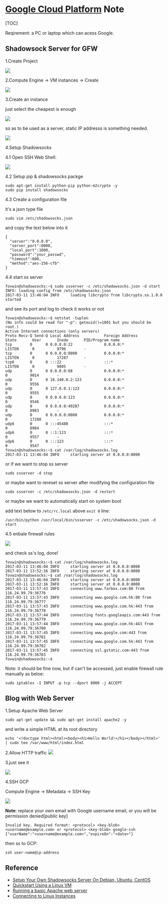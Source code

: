 

# [Google Cloud Platform](https://cloud.google.com/) Note

[TOC]


Reqirement: a PC or laptop which can acess Google.

## Shadowsock Server for GFW

1.Create Project

![](http://mint-blog.qiniudn.com/132505.jpg)


2.Compute Engine -> VM instances -> Create

![](http://mint-blog.qiniudn.com/132805.jpg)


3.Create an instance

just select the cheapest is enough

![](http://mint-blog.qiniudn.com/133138.jpg)

so as to be used as a server, static IP addresss is something needed.

![](http://mint-blog.qiniudn.com/133246.jpg)

4.Setup Shadowsocks

4.1 Open SSH Web Shell:

![](http://mint-blog.qiniudn.com/133752.jpg)

4.2 Setup pip & shadowsocks packge
```
sudo apt-get install python-pip python-m2crypto -y
sudo pip install shadowsocks
```

4.3 Create a configuration file

it's a json type file
```
sudo vim /etc/shadowsocks.json
```

and copy the text below into it
```
{
  "server":"0.0.0.0",
  "server_port":8000,
  "local_port":1080,
  "password":"your_passwd",
  "timeout":600,
  "method":"aes-256-cfb"
}
```

4.4 start ss server 

```
fovwin@shadowsocks:~$ sudo ssserver -c /etc/shadowsocks.json -d start
INFO: loading config from /etc/shadowsocks.json
2017-03-11 13:46:04 INFO     loading libcrypto from libcrypto.so.1.0.0
started
```

and see its port and log to check it works or not

```
fovwin@shadowsocks:~$ netstat -tuplen
(No info could be read for "-p": geteuid()=1001 but you should be root.)
Active Internet connections (only servers)
Proto Recv-Q Send-Q Local Address           Foreign Address         State       User       Inode       PID/Program name
tcp        0      0 0.0.0.0:22              0.0.0.0:*               LISTEN      0          9796        -               
tcp        0      0 0.0.0.0:8000            0.0.0.0:*               LISTEN      0          17287       -               
tcp6       0      0 :::22                   :::*                    LISTEN      0          9805        -               
udp        0      0 0.0.0.0:68              0.0.0.0:*                           0          9014        -               
udp        0      0 10.140.0.2:123          0.0.0.0:*                           0          9556        -               
udp        0      0 127.0.0.1:123           0.0.0.0:*                           0          9555        -               
udp        0      0 0.0.0.0:123             0.0.0.0:*                           0          9546        -               
udp        0      0 0.0.0.0:49287           0.0.0.0:*                           0          8983        -               
udp        0      0 0.0.0.0:8000            0.0.0.0:*                           0          17288       -               
udp6       0      0 :::45488                :::*                                0          8984        -               
udp6       0      0 ::1:123                 :::*                                0          9557        -               
udp6       0      0 :::123                  :::*                                0          9547        -               
fovwin@shadowsocks:~$ cat /var/log/shadowsocks.log
2017-03-11 13:46:04 INFO     starting server at 0.0.0.0:8000
```

or if we want to stop ss server
```
sudo ssserver -d stop
```

or maybe want to rereset ss server after modifying the configuration file

```
sudo ssserver -c /etc/shadowsocks.json -d restart
```

or maybe we want to automatically start on system boot

add text below to `/etc/rc.local` above `exit 0` line:

```
/usr/bin/python /usr/local/bin/ssserver -c /etc/shadowsocks.json -d start
```


4.5 enbale firewall rules

![](http://mint-blog.qiniudn.com/135653.jpg)

and check ss's log, done!

```
fovwin@shadowsocks:~$ cat /var/log/shadowsocks.log
2017-03-11 13:46:04 INFO     starting server at 0.0.0.0:8000
2017-03-11 13:52:16 INFO     starting server at 0.0.0.0:8000
fovwin@shadowsocks:~$ cat /var/log/shadowsocks.log
2017-03-11 13:46:04 INFO     starting server at 0.0.0.0:8000
2017-03-11 13:52:16 INFO     starting server at 0.0.0.0:8000
2017-03-11 13:57:43 INFO     connecting www.farbox.com:80 from 116.24.99.79:36776
2017-03-11 13:57:43 INFO     connecting www.google.com.hk:80 from 116.24.99.79:36777
2017-03-11 13:57:43 INFO     connecting www.google.com.hk:443 from 116.24.99.79:36778
2017-03-11 13:57:44 INFO     connecting fonts.googleapis.com:443 from 116.24.99.79:36779
2017-03-11 13:57:44 INFO     connecting www.google.com.hk:443 from 116.24.99.79:36780
2017-03-11 13:57:45 INFO     connecting www.google.com:443 from 116.24.99.79:36781
2017-03-11 13:57:45 INFO     connecting www.google.com.hk:443 from 116.24.99.79:36782
2017-03-11 13:57:45 INFO     connecting ssl.gstatic.com:443 from 116.24.99.79:36783
fovwin@shadowsocks:~$ 
```


Note: it should be fine now, but if can't be accessed, just enable firewall rule manually as beloe:
```
sudo iptables -I INPUT -p tcp --dport 8000 -j ACCEPT
```


## Blog with Web Server

1.Setup Apache Web Server
```
sudo apt-get update && sudo apt-get install apache2 -y
```

and write a simple HTML at its root directory

```
echo '<!doctype html><html><body><h1>Hello World!</h1></body></html>' | sudo tee /var/www/html/index.html
```


2.Allow HTTP traffic
![](http://mint-blog.qiniudn.com/150349.jpg)

3.just see it


![](http://mint-blog.qiniudn.com/150611.jpg)

4.SSH GCP

Compute Engine -> Metadata -> SSH Key

![](http://mint-blog.qiniudn.com/151129.jpg)

**Note**: replace your own email with Google username email, or you will be permission denied[public key]

```
Invalid key. Required format: <protocol> <key-blob> <username@example.com> or <protocol> <key-blob> google-ssh {"userName":"<username@example.com>","expireOn":"<date>"}
```

then ss to GCP:
```
ssh user-name@ip-address
```

## Reference

- [Setup Your Own Shadowsocks Server On Debian, Ubuntu, CentOS](https://www.linuxbabe.com/linux-server/setup-your-own-shadowsocks-server-on-debian-ubuntu-centos)
- [Quickstart Using a Linux VM](https://cloud.google.com/compute/docs/quickstart-linux)
- [Running a basic Apache web server](https://cloud.google.com/compute/docs/tutorials/basic-webserver-apache)
- [Connecting to Linux Instances](https://cloud.google.com/compute/docs/instances/connecting-to-instance)

